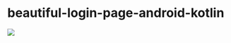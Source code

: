 # beautiful-login-page-android-kotlin

<img src=“https://github.com/KrisKasprzak/ILI9341_t3_controls”>
